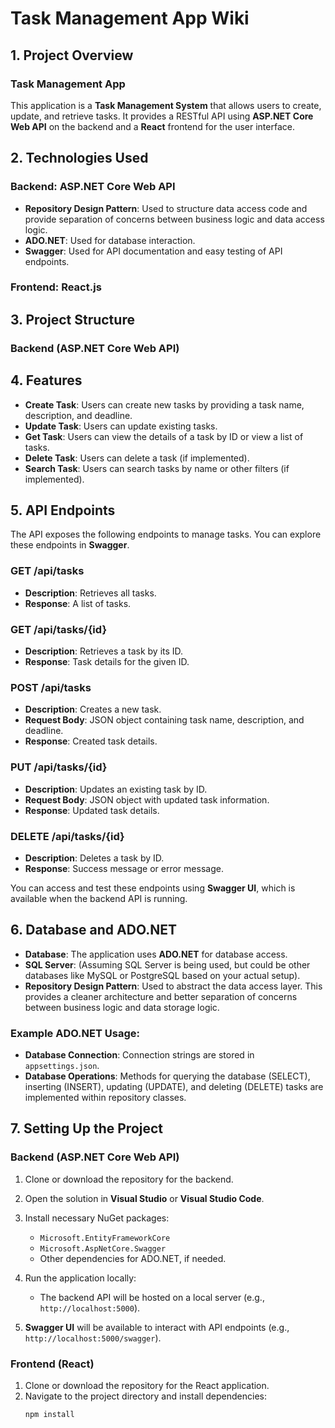 # Task Management App Wiki

## 1. Project Overview
### Task Management App
This application is a **Task Management System** that allows users to create, update, and retrieve tasks. It provides a RESTful API using **ASP.NET Core Web API** on the backend and a **React** frontend for the user interface.

## 2. Technologies Used
### Backend: ASP.NET Core Web API
- **Repository Design Pattern**: Used to structure data access code and provide separation of concerns between business logic and data access logic.
- **ADO.NET**: Used for database interaction.
- **Swagger**: Used for API documentation and easy testing of API endpoints.

### Frontend: React.js
## 3. Project Structure
### Backend (ASP.NET Core Web API)

## 4. Features
- **Create Task**: Users can create new tasks by providing a task name, description, and deadline.
- **Update Task**: Users can update existing tasks.
- **Get Task**: Users can view the details of a task by ID or view a list of tasks.
- **Delete Task**: Users can delete a task (if implemented).
- **Search Task**: Users can search tasks by name or other filters (if implemented).

## 5. API Endpoints
The API exposes the following endpoints to manage tasks. You can explore these endpoints in **Swagger**.

### GET /api/tasks
- **Description**: Retrieves all tasks.
- **Response**: A list of tasks.

### GET /api/tasks/{id}
- **Description**: Retrieves a task by its ID.
- **Response**: Task details for the given ID.

### POST /api/tasks
- **Description**: Creates a new task.
- **Request Body**: JSON object containing task name, description, and deadline.
- **Response**: Created task details.

### PUT /api/tasks/{id}
- **Description**: Updates an existing task by ID.
- **Request Body**: JSON object with updated task information.
- **Response**: Updated task details.

### DELETE /api/tasks/{id}
- **Description**: Deletes a task by ID.
- **Response**: Success message or error message.

You can access and test these endpoints using **Swagger UI**, which is available when the backend API is running.

## 6. Database and ADO.NET
- **Database**: The application uses **ADO.NET** for database access. 
- **SQL Server**: (Assuming SQL Server is being used, but could be other databases like MySQL or PostgreSQL based on your actual setup).
- **Repository Design Pattern**: Used to abstract the data access layer. This provides a cleaner architecture and better separation of concerns between business logic and data storage logic.

### Example ADO.NET Usage:
- **Database Connection**: Connection strings are stored in `appsettings.json`.
- **Database Operations**: Methods for querying the database (SELECT), inserting (INSERT), updating (UPDATE), and deleting (DELETE) tasks are implemented within repository classes.

## 7. Setting Up the Project
### Backend (ASP.NET Core Web API)
1. Clone or download the repository for the backend.
2. Open the solution in **Visual Studio** or **Visual Studio Code**.
3. Install necessary NuGet packages:
   - `Microsoft.EntityFrameworkCore`
   - `Microsoft.AspNetCore.Swagger`
   - Other dependencies for ADO.NET, if needed.

4. Run the application locally:
   - The backend API will be hosted on a local server (e.g., `http://localhost:5000`).

5. **Swagger UI** will be available to interact with API endpoints (e.g., `http://localhost:5000/swagger`).

### Frontend (React)
1. Clone or download the repository for the React application.
2. Navigate to the project directory and install dependencies:
   ```bash
   npm install


